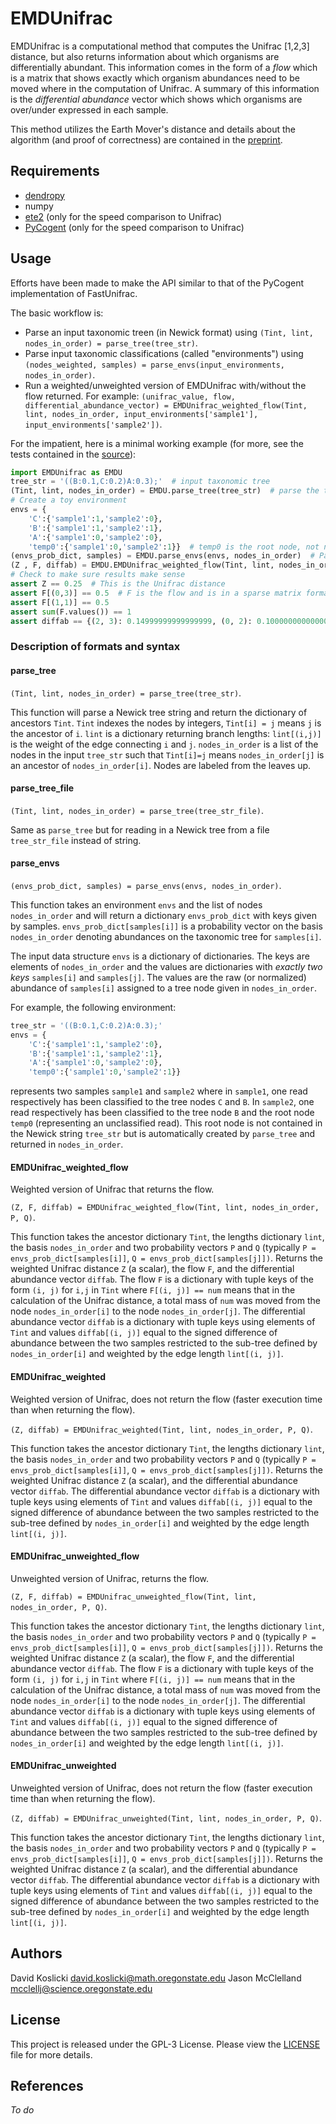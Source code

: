 # EMDUnifrac
EMDUnifrac is a computational method that computes the Unifrac [1,2,3] distance, but also returns information about which organisms are differentially abundant. This information comes in the form of a *flow* which is a matrix that shows exactly which organism abundances need to be moved where in the computation of Unifrac. A summary of this information is the *differential abundance* vector which shows which organisms are over/under expressed in each sample.

This method utilizes the Earth Mover's distance and details about the algorithm (and proof of correctness) are contained in the [preprint](http://biorxiv.org/content/early/2016/11/11/087171).

## Requirements ##
+ [dendropy](http://www.dendropy.org/)
+ numpy 
+ [ete2](http://etetoolkit.org/download/) (only for the speed comparison to Unifrac)
+ [PyCogent](https://github.com/pycogent/pycogent) (only for the speed comparison to Unifrac)

## Usage ##
Efforts have been made to make the API similar to that of the PyCogent implementation of FastUnifrac.

The basic workflow is:
+ Parse an input taxonomic treen (in Newick format) using `(Tint, lint, nodes_in_order) = parse_tree(tree_str)`.
+ Parse input taxonomic classifications (called "environments") using `(nodes_weighted, samples) = parse_envs(input_environments, nodes_in_order)`.
+ Run a weighted/unweighted version of EMDUnifrac with/without the flow returned. For example: `(unifrac_value, flow, differential_abundance_vector) = EMDUnifrac_weighted_flow(Tint, lint, nodes_in_order, input_environments['sample1'], input_environments['sample2'])`.

For the impatient, here is a minimal working example (for more, see the tests contained in the [source](https://github.com/dkoslicki/EMDUnifrac/blob/master/src/EMDUnifrac.py)):
```python
import EMDUnifrac as EMDU
tree_str = '((B:0.1,C:0.2)A:0.3);'  # input taxonomic tree
(Tint, lint, nodes_in_order) = EMDU.parse_tree(tree_str)  # parse the tree, getting nodes (Tint), edge lengths (lint), and node names (nodes_in_order)
# Create a toy environment
envs = {
	'C':{'sample1':1,'sample2':0},
	'B':{'sample1':1,'sample2':1},
	'A':{'sample1':0,'sample2':0},
	'temp0':{'sample1':0,'sample2':1}}  # temp0 is the root node, not named in Newick format, but included in nodes_in_order
(envs_prob_dict, samples) = EMDU.parse_envs(envs, nodes_in_order)  # Parse the environments.
(Z , F, diffab) = EMDU.EMDUnifrac_weighted_flow(Tint, lint, nodes_in_order, envs_prob_dict['sample1'], envs_prob_dict['sample2'])  # Run the weighted version of EMDUnifrac that returns the flow
# Check to make sure results make sense
assert Z == 0.25  # This is the Unifrac distance
assert F[(0,3)] == 0.5  # F is the flow and is in a sparse matrix format: a dictionary with tuple keys using elements of Tint and values T[(i, j)] equal to amount of abundance moved from organism nodes_in_order(i) to nodes_in_order(j)
assert F[(1,1)] == 0.5
assert sum(F.values()) == 1
assert diffab == {(2, 3): 0.14999999999999999, (0, 2): 0.10000000000000001}  # diffab is the differential abundance vector, also in a sparse matrix format: a dictionary with tuple keys using elements of Tint and values diffab[(i, j)] equal to the signed difference of abundance between the two samples restricted to the sub-tree defined by nodes_in_order(i) and weighted by the edge length lint[(i,j)].
```

### Description of formats and syntax ###
#### parse_tree ####
`(Tint, lint, nodes_in_order) = parse_tree(tree_str)`.

This function will parse a Newick tree string and return the dictionary of ancestors `Tint`.
`Tint` indexes the nodes by integers, `Tint[i] = j` means `j` is the ancestor of `i`.
`lint` is a dictionary returning branch lengths: `lint[(i,j)]` is the weight of the edge connecting `i` and `j`.
`nodes_in_order` is a list of the nodes in the input `tree_str` such that `Tint[i]=j` means `nodes_in_order[j]` is an ancestor of `nodes_in_order[i]`. Nodes are labeled from the leaves up.

#### parse_tree_file ####
`(Tint, lint, nodes_in_order) = parse_tree(tree_str_file)`.

Same as `parse_tree` but for reading in a Newick tree from a file `tree_str_file` instead of string.

#### parse_envs ####
`(envs_prob_dict, samples) = parse_envs(envs, nodes_in_order)`.

This function takes an environment `envs` and the list of nodes `nodes_in_order` and will return a dictionary `envs_prob_dict`
with keys given by samples. `envs_prob_dict[samples[i]]` is a probability vector on the basis `nodes_in_order` denoting abundances on the taxonomic tree for `samples[i]`.

The input data structure `envs` is a dictionary of dictionaries. The keys are elements of `nodes_in_order` and the values are dictionaries with *exactly two keys* `samples[i]` and `samples[j]`.
The values are the raw (or normalized) abundance of `samples[i]` assigned to a tree node given in `nodes_in_order`.

For example, the following environment:
```python
tree_str = '((B:0.1,C:0.2)A:0.3);'
envs = {
	'C':{'sample1':1,'sample2':0},
	'B':{'sample1':1,'sample2':1},
	'A':{'sample1':0,'sample2':0},
	'temp0':{'sample1':0,'sample2':1}}
```
represents two samples `sample1` and `sample2` where in `sample1`, one read respectively has been classified to the tree nodes `C` and `B`.
In `sample2`, one read respectively has been classified to the tree node `B` and the root node `temp0` (representing an unclassified read). This root node
is not contained in the Newick string `tree_str` but is automatically created by `parse_tree` and returned in `nodes_in_order`.

#### EMDUnifrac_weighted_flow ####
Weighted version of Unifrac that returns the flow.

`(Z, F, diffab) = EMDUnifrac_weighted_flow(Tint, lint, nodes_in_order, P, Q)`.

This function takes the ancestor dictionary `Tint`, the lengths dictionary `lint`, the basis `nodes_in_order`
and two probability vectors `P` and `Q` (typically `P = envs_prob_dict[samples[i]]`, `Q = envs_prob_dict[samples[j]])`.
Returns the weighted Unifrac distance `Z` (a scalar), the flow `F`, and the differential abundance vector `diffab`.
The flow `F` is a dictionary with tuple keys of the form `(i, j)` for `i,j` in `Tint` where `F[(i, j)] == num` means that in the calculation of the
Unifrac distance, a total mass of `num` was moved from the node `nodes_in_order[i]` to the node `nodes_in_order[j]`.
The differential abundance vector `diffab` is a dictionary with tuple keys using elements of `Tint` and values
`diffab[(i, j)]` equal to the signed difference of abundance between the two samples restricted to the sub-tree
defined by `nodes_in_order[i]` and weighted by the edge length `lint[(i, j)]`.

#### EMDUnifrac_weighted ####
Weighted version of Unifrac, does not return the flow (faster execution time than when returning the flow).

`(Z, diffab) = EMDUnifrac_weighted(Tint, lint, nodes_in_order, P, Q)`.

This function takes the ancestor dictionary `Tint`, the lengths dictionary `lint`, the basis `nodes_in_order`
and two probability vectors `P` and `Q` (typically `P = envs_prob_dict[samples[i]]`, `Q = envs_prob_dict[samples[j]])`.
Returns the weighted Unifrac distance `Z` (a scalar), and the differential abundance vector `diffab`.
The differential abundance vector `diffab` is a dictionary with tuple keys using elements of `Tint` and values
`diffab[(i, j)]` equal to the signed difference of abundance between the two samples restricted to the sub-tree
defined by `nodes_in_order[i]` and weighted by the edge length `lint[(i, j)]`.

#### EMDUnifrac_unweighted_flow ####
Unweighted version of Unifrac, returns the flow.

`(Z, F, diffab) = EMDUnifrac_unweighted_flow(Tint, lint, nodes_in_order, P, Q)`.

This function takes the ancestor dictionary `Tint`, the lengths dictionary `lint`, the basis `nodes_in_order`
and two probability vectors `P` and `Q` (typically `P = envs_prob_dict[samples[i]]`, `Q = envs_prob_dict[samples[j]])`.
Returns the weighted Unifrac distance `Z` (a scalar), the flow `F`, and the differential abundance vector `diffab`.
The flow `F` is a dictionary with tuple keys of the form `(i, j)` for `i,j` in `Tint` where `F[(i, j)] == num` means that in the calculation of the
Unifrac distance, a total mass of `num` was moved from the node `nodes_in_order[i]` to the node `nodes_in_order[j]`.
The differential abundance vector `diffab` is a dictionary with tuple keys using elements of `Tint` and values
`diffab[(i, j)]` equal to the signed difference of abundance between the two samples restricted to the sub-tree
defined by `nodes_in_order[i]` and weighted by the edge length `lint[(i, j)]`.

#### EMDUnifrac_unweighted ####
Unweighted version of Unifrac, does not return the flow (faster execution time than when returning the flow).

`(Z, diffab) = EMDUnifrac_unweighted(Tint, lint, nodes_in_order, P, Q)`.

This function takes the ancestor dictionary `Tint`, the lengths dictionary `lint`, the basis `nodes_in_order`
and two probability vectors `P` and `Q` (typically `P = envs_prob_dict[samples[i]]`, `Q = envs_prob_dict[samples[j]])`.
Returns the weighted Unifrac distance `Z` (a scalar), and the differential abundance vector `diffab`.
The differential abundance vector `diffab` is a dictionary with tuple keys using elements of `Tint` and values
`diffab[(i, j)]` equal to the signed difference of abundance between the two samples restricted to the sub-tree
defined by `nodes_in_order[i]` and weighted by the edge length `lint[(i, j)]`.


## Authors ##
David Koslicki <david.koslicki@math.oregonstate.edu>
Jason McClelland <mcclellj@science.oregonstate.edu>


## License ##
This project is released under the GPL-3 License. Please view the [LICENSE](https://github.com/dkoslicki/EMDUnifrac/blob/master/LICENSE) file for more details.

## References ##
*To do*